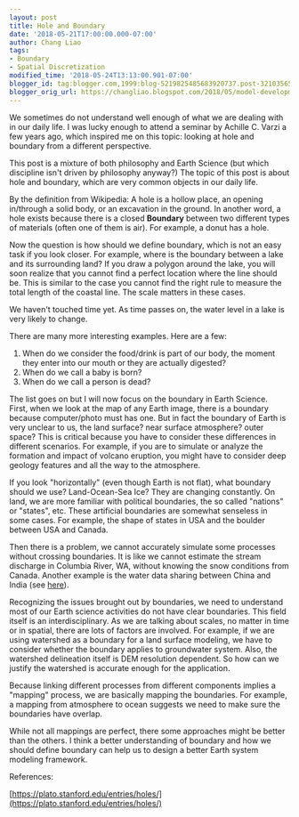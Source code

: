 ```yaml
---
layout: post
title: Hole and Boundary
date: '2018-05-21T17:00:00.000-07:00'
author: Chang Liao
tags:
- Boundary
- Spatial Discretization
modified_time: '2018-05-24T13:13:00.901-07:00'
blogger_id: tag:blogger.com,1999:blog-5219825485683920737.post-321035658140862055
blogger_orig_url: https://changliao.blogspot.com/2018/05/model-development-003.html
---
```


We sometimes do not understand well enough of what we are dealing with in our 
daily life. 
I was lucky enough to attend a seminar by Achille C. Varzi a few years ago, 
which inspired me on this topic: looking at hole and boundary from a different 
perspective. 

This post is a mixture of both philosophy and Earth Science (but which 
discipline isn't driven by philosophy anyway?) The topic of this post is about 
hole and boundary, which are very common objects in our daily life. 

By the definition from Wikipedia: A hole is a hollow place, an opening 
in/through a solid body, or an excavation in the ground. In another word, a 
hole exists because there is a closed **Boundary** between two different types 
of materials (often one of them is air). For example, a donut has a hole. 

Now the question is how should we define boundary, which is not an easy task 
if you look closer. 
For example, where is the boundary between a lake and its surrounding land? If 
you draw a polygon around the lake, you will soon realize that you cannot find 
a perfect location where the line should be. This is similar to the case you 
cannot find the right rule to measure the total length of the coastal line. 
The scale matters in these cases. 

We haven't touched time yet. As time passes on, the water level in a lake is 
very likely to change. 

There are many more interesting examples. Here are a few: 
1. When do we consider the food/drink is part of our body, the moment they 
enter into our mouth or they are actually digested? 
1. When do we call a baby is born? 
1. When do we call a person is dead? 
<div>The list goes on but I will now focus on the boundary in Earth 
Science.<div> 
<div>First, when we look at the map of any Earth image, there is a boundary 
because computer/photo must has one. But in fact the boundary of Earth is very 
unclear to us, the land surface? near surface atmosphere? outer space? This is 
critical because you have to consider these differences in different 
scenarios. For example, if you are to simulate or analyze the formation and 
impact of volcano eruption, you might have to consider deep geology features 
and all the way to the atmosphere. 

If you look "horizontally" (even though Earth is not flat), what boundary 
should we use? Land-Ocean-Sea Ice? They are changing constantly. On land, we 
are more familiar with political boundaries, the so called "nations" or 
"states", etc. These artificial boundaries are somewhat senseless in some 
cases. For example, the shape of states in USA and the boulder between USA and 
Canada. 

Then there is a problem, we cannot accurately simulate some processes without 
crossing boundaries. It is like we cannot estimate the stream discharge in 
Columbia River, WA, without knowing the snow conditions from Canada. Another 
example is the water data sharing between China and India (see 
[here](http://www.bbc.com/news/world-asia-41303082)). 

Recognizing the issues brought out by boundaries, we need to understand most 
of our Earth science activities do not have clear boundaries. This field 
itself is an interdisciplinary. As we are talking about scales, no matter in 
time or in spatial, there are lots of factors are involved. For example, if we 
are using watershed as a boundary for a land surface modeling, we have to 
consider whether the boundary applies to groundwater system. Also, the 
watershed delineation itself is DEM resolution dependent. So how can we 
justify the watershed is accurate enough for the application. 

Because linking different processes from different components implies a 
"mapping" process, we are basically mapping the boundaries. For example, a 
mapping from atmosphere to ocean suggests we need to make sure the boundaries 
have overlap. 

While not all mappings are perfect, there some approaches might be better than 
the others. I think a better understanding of boundary and how we should 
define boundary can help us to design a better Earth system modeling 
framework.<div> 


References: 

[https://plato.stanford.edu/entries/holes/](https://plato.stanford.edu/entries/holes/) 